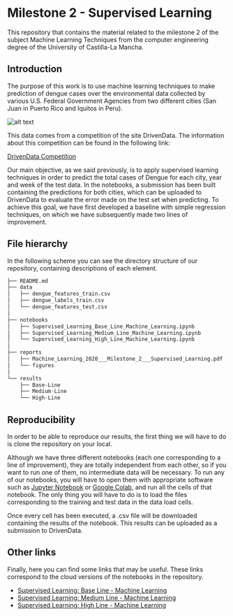 # Milestone 2  - Supervised Learning

This repository that contains the material related to the milestone 2 of the subject Machine Learning Techniques from the computer engineering degree of the University of Castilla-La Mancha.


## Introduction

The purpose of this work is to use machine learning techniques to make prediction of dengue cases over the environmental data collected by various U.S. Federal Government Agencies from two different cities (San Juan in Puerto Rico and Iquitos in Peru).

![alt text](https://drivendata-prod-public.s3.amazonaws.com/images/drivendata-logo.svg "Logo Title Text 1")

This data comes from a competition of the site DrivenData. The information about this competition can be found in the following link: 

[DrivenData Competition](https://www.drivendata.org/competitions/44/dengai-predicting-disease-spread/}{https://www.drivendata.org/competitions/44/dengai-predicting-disease-spread/)

Our main objective, as we said previously, is to apply supervised learning techniques in order to predict the total cases of Dengue for each city, year and week of the test data. In the notebooks, a submission has been built containing the predictions for both cities, which can be uploaded to DrivenData to evaluate the error made on the test set when predicting. To achieve this goal, we have first developed a baseline with simple regression techniques, on which we have subsequently made two lines of improvement.


## File hierarchy

In the following scheme you can see the directory structure of our repository, containing descriptions of each element.

```python
├── README.md                                                                     <- The top-level README for users using this project.
├── data
│   ├── dengue_features_train.csv                                                 <- Data related to the features of the training dataset.
│   ├── dengue_labels_train.csv                                                   <- Data related to the labels of the training dataset.
│   └── dengue_features_test.csv                                                  <- Data related to the features of the test dataset.
│
├── notebooks
│   ├── Supervised_Learning_Base_Line_Machine_Learning.ipynb                      <- Base line where we use a basic regression technique.
│   ├── Supervised_Learning_Medium_Line_Machine_Learning.ipynb                    <- Medium line where we do some improvements over base line.
│   └── Supervised_Learning_High_Line_Machine_Learning.ipynb                      <- High line containing the model that gives us the best results.
│
├── reports      
│   ├── Machine_Learning_2020___Milestone_2___Supervised_Learning.pdf             <- Report describing the process and techniques used.
│   └── figures                                                                   <- Folder containing images of all the graphics generated in the notebooks.
│
└── results
    ├── Base-Line                                                                 <- Folder containing the .csv with the best result provided by the Base-Line.
    ├── Medium-Line                                                               <- Folder containing the .csv with the best result provided by the Medium-Line.
    └── High-Line                                                                 <- Folder containing the .csv with the best result provided by the High-Line.

```

## Reproducibility

In order to be able to reproduce our results, the first thing we will have to do is clone the repository on your local.  

Although we have three different notebooks (each one corresponding to a line of improvement), they are totally independent from each other, so if you want to run one of them, no intermediate data will be necessary. To run any of our notebooks, you will have to open them with appropriate software such as [Jupyter Notebook](https://jupyter.org/) or [Google Colab](https://colab.research.google.com/), and run all the cells of that notebook. The only thing you will have to do is to load the files corresponding to the training and test data in the data load cells. 

Once every cell has been executed, a .csv file will be downloaded containing the results of the notebook. This results can be uploaded as a submission to DrivenData.

## Other links

Finally, here you can find some links that may be useful. These links correspond to the cloud versions of the notebooks in the repository.

* [Supervised Learning: Base Line - Machine Learning](https://colab.research.google.com/drive/1Djc_IIkVi0dvFdNQN1xlL8-KEi9JStIf?usp=sharing)
* [Supervised Learning: Medium Line - Machine Learning](https://colab.research.google.com/drive/1sYMJDbV94GME8XiZoxZ_fy9e9fF9o0BN?usp=sharing)
* [Supervised Learning: High Line  - Machine Learning](https://colab.research.google.com/drive/15UjKjH000ZwIdVHswM5XzF4Uv_BghU_r?usp=sharing)
